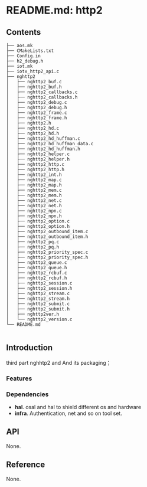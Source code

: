# README.md: http2

## Contents

```shell
├── aos.mk
├── CMakeLists.txt
├── Config.in
├── h2_debug.h
├── iot.mk
├── iotx_http2_api.c
├── nghttp2
│   ├── nghttp2_buf.c
│   ├── nghttp2_buf.h
│   ├── nghttp2_callbacks.c
│   ├── nghttp2_callbacks.h
│   ├── nghttp2_debug.c
│   ├── nghttp2_debug.h
│   ├── nghttp2_frame.c
│   ├── nghttp2_frame.h
│   ├── nghttp2.h
│   ├── nghttp2_hd.c
│   ├── nghttp2_hd.h
│   ├── nghttp2_hd_huffman.c
│   ├── nghttp2_hd_huffman_data.c
│   ├── nghttp2_hd_huffman.h
│   ├── nghttp2_helper.c
│   ├── nghttp2_helper.h
│   ├── nghttp2_http.c
│   ├── nghttp2_http.h
│   ├── nghttp2_int.h
│   ├── nghttp2_map.c
│   ├── nghttp2_map.h
│   ├── nghttp2_mem.c
│   ├── nghttp2_mem.h
│   ├── nghttp2_net.c
│   ├── nghttp2_net.h
│   ├── nghttp2_npn.c
│   ├── nghttp2_npn.h
│   ├── nghttp2_option.c
│   ├── nghttp2_option.h
│   ├── nghttp2_outbound_item.c
│   ├── nghttp2_outbound_item.h
│   ├── nghttp2_pq.c
│   ├── nghttp2_pq.h
│   ├── nghttp2_priority_spec.c
│   ├── nghttp2_priority_spec.h
│   ├── nghttp2_queue.c
│   ├── nghttp2_queue.h
│   ├── nghttp2_rcbuf.c
│   ├── nghttp2_rcbuf.h
│   ├── nghttp2_session.c
│   ├── nghttp2_session.h
│   ├── nghttp2_stream.c
│   ├── nghttp2_stream.h
│   ├── nghttp2_submit.c
│   ├── nghttp2_submit.h
│   ├── nghttp2ver.h
│   └── nghttp2_version.c
└── README.md


```

## Introduction

third part nghhtp2 and And its packaging；

### Features



### Dependencies

- **hal**. osal and hal to shield different os and hardware
- **infra**. Authentication, net and so on tool set.

## API
None.

## Reference
None.
